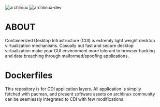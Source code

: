 ![archlinux](https://github.com/okadash/cdi-docker-archlinux/workflows/archlinux/badge.svg)
![archlinux-dev](https://github.com/okadash/cdi-docker-archlinux/workflows/archlinux-dev/badge.svg)

# ABOUT

Containerized Desktop Infrastructure (CDI) is extremly light weight desktop virtualization mechanisms. Casually but fast and secure desktop virtualization make your GUI environment more tolerant to browser hacking and data breaching through malformed/spoofing applications.

# Dockerfiles

This repository is for CDI application layers. All application is simplly fetched with pacman, and present software assets on archlinux community can be seamlessly integrated to CDI with few modifications.
